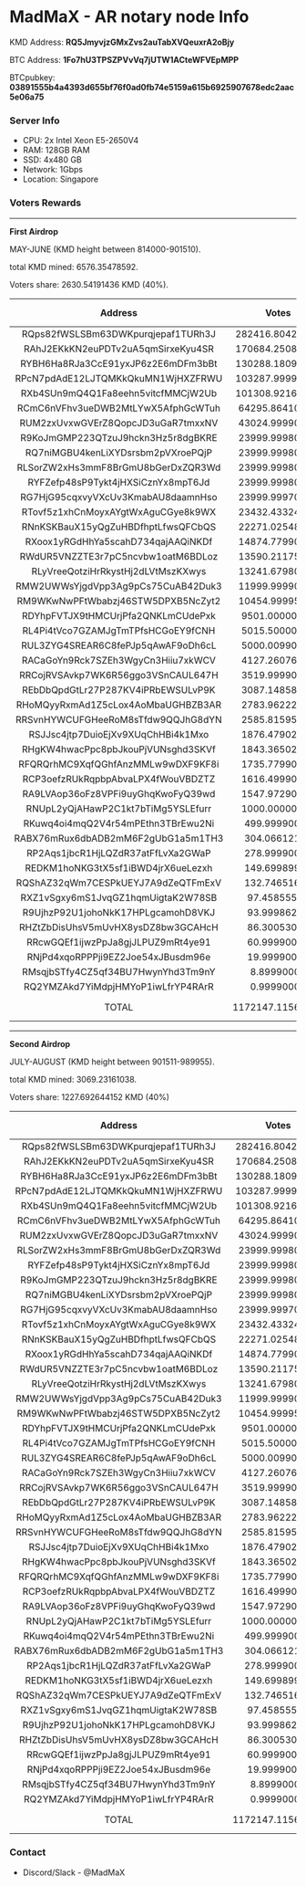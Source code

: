 # MadMaX - AR notary node Info

KMD Address: **RQ5JmyvjzGMxZvs2auTabXVQeuxrA2oBjy**

BTC Address: **1Fo7hU3TPSZPVvVq7jUTW1ACteWFVEpMPP**

BTCpubkey: **03891555b4a4393d655bf76f0ad0fb74e5159a615b6925907678edc2aac5e06a75**

### Server Info
*  CPU: 2x Intel Xeon E5-2650V4
* RAM: 128GB RAM
* SSD: 4x480 GB
* Network: 1Gbps
* Location: Singapore

### Voters Rewards
----------------------------------------------------
**First Airdrop**

MAY-JUNE (KMD height between 814000-901510).

total KMD mined: 6576.35478592.

Voters share: 2630.54191436 KMD (40%).


**Address**|**Votes**|**Vote Share%**|**Rewards** [(tx)](https://kmdexplorer.ru/tx/ae013000bc8146dd5d8fffe0c10cda7756d0bc9bb91ed5a34766181c109b1e17)|
:-----:|:-----:|:-----:|:-----:
RQps82fWSLSBm63DWKpurqjepaf1TURh3J|282416.80427544|24.094|633.80204675
RAhJ2EKkKN2euPDTv2uA5qmSirxeKyu4SR|170684.25089999|14.5617|383.05095848
RYBH6Ha8RJa3CcE91yxJP6z2E6mDFm3bBt|130288.18094876|11.1153|292.3937758
RPcN7pdAdE12LJTQMKkQkuMN1WjHXZFRWU|103287.99990000|8.8119|231.79975395
RXb4SUn9mQ4Q1Fa8eehn5vitcfMMCjW2Ub|101308.92168295|8.643|227.35829081
RCmC6nVFhv3ueDWB2MtLYwX5AfphGcWTuh|64295.86410631|5.4853|144.29329152
RUM2zxUvxwGVErZ8QopcJD3uGaR7tmxxNV|43024.99990000|3.6706|96.55704825
R9KoJmGMP223QTzuJ9hckn3Hz5r8dgBKRE|23999.99980000|2.0475|53.86099115
RQ7niMGBU4kenLiXYDsrsbm2pVXroePQjP|23999.99980000|2.0475|53.86099115
RLSorZW2xHs3mmF8BrGmU8bGerDxZQR3Wd|23999.99980000|2.0475|53.86099115
RYFZefp48sP9Tykt4jHXSiCznYx8mpT6Jd|23999.99980000|2.0475|53.86099115
RG7HjG95cqxvyVXcUv3KmabAU8daamnHso|23999.99970000|2.0475|53.86099092
RTovf5z1xhCnMoyxAYgtWxAguCGye8k9WX|23432.43324620|1.9991|52.58725376
RNnKSKBauX15yQgZuHBDfhptLfwsQFCbQS|22271.02548809|1.9|49.98081319
RXoox1yRGdHhYa5scahD734qajAAQiNKDf|14874.77990000|1.269|33.3820998
RWdUR5VNZZTE3r7pC5ncvbw1oatM6BDLoz|13590.21175000|1.1594|30.4992617
RLyVreeQotziHrRkystHj2dLVtMszKXwys|13241.67980000|1.1297|29.71708352
RMW2UWWsYjgdVpp3Ag9pCs75CuAB42Duk3|11999.99990000|1.0238|26.93049557
RM9WKwNwPFtWbabzj46STW5DPXB5NcZyt2|10454.99995000|0.892|23.46319435
RDYhpFVTJX9tHMCUrjPfa2QNKLmCUdePxk|9501.00000000|0.8106|21.32222005
RL4Pi4tVco7GZAMJgTmTPfsHCGoEY9fCNH|5015.50000000|0.4279|11.25582514
RUL3ZYG4SREAR6C8fePJp5qAwAF9oDh6cL|5000.00990000|0.4266|11.22106213
RACaGoYn9Rck7SZEh3WgyCn3Hiiu7xkWCV|4127.26076090|0.3521|9.26243155
RRCojRVSAvkp7WK6R56ggo3VSnCAUL647H|3519.99990000|0.3003|7.89961188
REbDbQpdGtLr27P287KV4iPRbEWSULvP9K|3087.14858689|0.2634|6.9282035
RHoMQyyRxmAd1Z5cLox4AoMbaUGHBZB3AR|2783.96222813|0.2375|6.24779026
RRSvnHYWCUFGHeeRoM8sTfdw9QQJhG8dYN|2585.81595491|0.2206|5.80310881
RSJJsc4jtp7DuioEjXv9XUqChHBi4k1Mxo|1876.47902484|0.1601|4.21120921
RHgKW4hwacPpc8pbJkouPjVUNsghd3SKVf|1843.36502120|0.1573|4.1368945
RFQRQrhMC9XqfQGhfAnzMMLw9wDXF9KF8i|1735.77990000|0.1481|3.89545111
RCP3oefzRUkRqpbpAbvaLPX4fWouVBDZTZ|1616.49990000|0.1379|3.62776198
RA9LVAop36oFz8VPFi9uyGhqKwoFyQ39wd|1547.97290000|0.1321|3.47397314
RNUpL2yQjAHawP2C1kt7bTiMg5YSLEfurr|1000.00000000|0.0853|2.24420798
RKuwq4oi4mqQ2V4r54mPEthn3TBrEwu2Ni|499.99990000|0.0427|1.12210377
RABX76mRux6dbADB2mM6F2gUbG1a5m1TH3|304.06612123|0.0259|0.68238762
RP2Aqs1jbcR1HjLQZdR37atFfLvXa2GWaP|278.99990000|0.0238|0.6261338
REDKM1hoNKG3tX5sf1iBWD4jrX6ueLezxh|149.69989999|0.0128|0.33595771
RQShAZ32qWm7CESPkUEYJ7A9dZeQTFmExV|132.74651663|0.0113|0.29791079
RXZ1vSgxy6mS1JvqGZ1hqmUigtaK2W78SB|97.45855500|0.0083|0.21871727
R9UjhzP92U1johoNkK17HPLgcamohD8VKJ|93.99986250|0.008|0.21095524
RHZtZbDisUhsV5mUvHX8ysDZ8bw3GCAHcH|86.30053000|0.0074|0.19367634
RRcwGQEf1ijwzPpJa8gjJLPUZ9mRt4ye91|60.99990000|0.0052|0.13689646
RNjPd4xqoRPPPji9EZ2Joe54xJBusdm96e|19.99990000|0.0017|0.04488394
RMsqjbSTfy4CZ5qf34BU7HwynYhd3Tm9nY|8.89990000|0.0008|0.01997323
RQ2YMZAkd7YiMdpjHMYoP1iwLfrYP4RArR|0.99990000|0.0001|0.00224398
TOTAL|1172147.11560996|100|2630.54191436 [(tx)](https://kmdexplorer.ru/tx/ae013000bc8146dd5d8fffe0c10cda7756d0bc9bb91ed5a34766181c109b1e17)||

----------------------------------------------------
**Second Airdrop**

JULY-AUGUST (KMD height between 901511-989955).

total KMD mined: 3069.23161038.

Voters share: 1227.692644152 KMD (40%)

**Address**|**Votes**|**Vote Share%**|**Rewards** [(tx)](https://kmdexplorer.ru/tx/0d269503b91d1172d8ee2720bba4c403dfad563705d6d08b4b647968b4b1d96d)|
:-----:|:-----:|:-----:|:-----:
RQps82fWSLSBm63DWKpurqjepaf1TURh3J|282416.80427544|24.094|295.79992767
RAhJ2EKkKN2euPDTv2uA5qmSirxeKyu4SR|170684.25089999|14.5617|178.77260952
RYBH6Ha8RJa3CcE91yxJP6z2E6mDFm3bBt|130288.18094876|11.1153|136.46225691
RPcN7pdAdE12LJTQMKkQkuMN1WjHXZFRWU|103287.99990000|8.8119|108.1825955
RXb4SUn9mQ4Q1Fa8eehn5vitcfMMCjW2Ub|101308.92168295|8.643|106.10973304
RCmC6nVFhv3ueDWB2MtLYwX5AfphGcWTuh|64295.86410631|5.4853|67.34270647
RUM2zxUvxwGVErZ8QopcJD3uGaR7tmxxNV|43024.99990000|3.6706|45.06386187
RLSorZW2xHs3mmF8BrGmU8bGerDxZQR3Wd|23999.99980000|2.0475|25.13730804
RYFZefp48sP9Tykt4jHXSiCznYx8mpT6Jd|23999.99980000|2.0475|25.13730804
R9KoJmGMP223QTzuJ9hckn3Hz5r8dgBKRE|23999.99980000|2.0475|25.13730804
RQ7niMGBU4kenLiXYDsrsbm2pVXroePQjP|23999.99980000|2.0475|25.13730804
RG7HjG95cqxvyVXcUv3KmabAU8daamnHso|23999.99970000|2.0475|25.13730794
RTovf5z1xhCnMoyxAYgtWxAguCGye8k9WX|23432.43324620|1.9991|24.54284573
RNnKSKBauX15yQgZuHBDfhptLfwsQFCbQS|22271.02548809|1.9|23.32640136
RXoox1yRGdHhYa5scahD734qajAAQiNKDf|14874.77990000|1.269|15.57966365
RWdUR5VNZZTE3r7pC5ncvbw1oatM6BDLoz|13590.21175000|1.1594|14.23422258
RLyVreeQotziHrRkystHj2dLVtMszKXwys|13241.67980000|1.1297|13.86917445
RMW2UWWsYjgdVpp3Ag9pCs75CuAB42Duk3|11999.99990000|1.0238|12.56865402
RM9WKwNwPFtWbabzj46STW5DPXB5NcZyt2|10454.99995000|0.892|10.95043985
RDYhpFVTJX9tHMCUrjPfa2QNKLmCUdePxk|9501.00000000|0.8106|9.9512319
RL4Pi4tVco7GZAMJgTmTPfsHCGoEY9fCNH|5015.50000000|0.4279|5.25317373
RUL3ZYG4SREAR6C8fePJp5qAwAF9oDh6cL|5000.00990000|0.4266|5.23694959
RACaGoYn9Rck7SZEh3WgyCn3Hiiu7xkWCV|4127.26076090|0.3521|4.32284275
RRCojRVSAvkp7WK6R56ggo3VSnCAUL647H|3519.99990000|0.3003|3.68680511
REbDbQpdGtLr27P287KV4iPRbEWSULvP9K|3087.14858689|0.2634|3.2334419
RHoMQyyRxmAd1Z5cLox4AoMbaUGHBZB3AR|2783.96222813|0.2375|2.9158882
RRSvnHYWCUFGHeeRoM8sTfdw9QQJhG8dYN|2585.81595491|0.2206|2.7083522
RSJJsc4jtp7DuioEjXv9XUqChHBi4k1Mxo|1876.47902484|0.1601|1.96540132
RHgKW4hwacPpc8pbJkouPjVUNsghd3SKVf|1843.36502120|0.1573|1.93071811
RFQRQrhMC9XqfQGhfAnzMMLw9wDXF9KF8i|1735.77990000|0.1481|1.81803477
RCP3oefzRUkRqpbpAbvaLPX4fWouVBDZTZ|1616.49990000|0.1379|1.69310234
RA9LVAop36oFz8VPFi9uyGhqKwoFyQ39wd|1547.97290000|0.1321|1.621328
RNUpL2yQjAHawP2C1kt7bTiMg5YSLEfurr|1000.00000000|0.0853|1.04738784
RKuwq4oi4mqQ2V4r54mPEthn3TBrEwu2Ni|499.99990000|0.0427|0.52369382
RABX76mRux6dbADB2mM6F2gUbG1a5m1TH3|304.06612123|0.0259|0.31847516
RP2Aqs1jbcR1HjLQZdR37atFfLvXa2GWaP|278.99990000|0.0238|0.2922211
REDKM1hoNKG3tX5sf1iBWD4jrX6ueLezxh|149.69989999|0.0128|0.15679386
RQShAZ32qWm7CESPkUEYJ7A9dZeQTFmExV|132.74651663|0.0113|0.13903709
RXZ1vSgxy6mS1JvqGZ1hqmUigtaK2W78SB|97.45855500|0.0083|0.10207691
R9UjhzP92U1johoNkK17HPLgcamohD8VKJ|93.99986250|0.008|0.09845431
RHZtZbDisUhsV5mUvHX8ysDZ8bw3GCAHcH|86.30053000|0.0074|0.09039013
RRcwGQEf1ijwzPpJa8gjJLPUZ9mRt4ye91|60.99990000|0.0052|0.06389055
RNjPd4xqoRPPPji9EZ2Joe54xJBusdm96e|19.99990000|0.0017|0.02094765
RMsqjbSTfy4CZ5qf34BU7HwynYhd3Tm9nY|8.89990000|0.0008|0.00932165
RQ2YMZAkd7YiMdpjHMYoP1iwLfrYP4RArR|0.99990000|0.0001|0.00104728
TOTAL|1172147.11560996|100|1227.69263999 [(tx)](https://kmdexplorer.ru/tx/0d269503b91d1172d8ee2720bba4c403dfad563705d6d08b4b647968b4b1d96d)||

### Contact
+ Discord/Slack - @MadMaX
